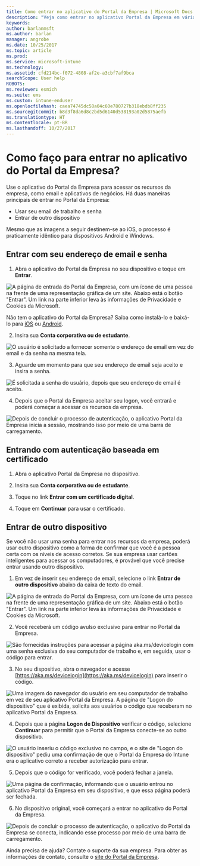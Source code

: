 ```yaml
---
title: Como entrar no aplicativo do Portal da Empresa | Microsoft Docs
description: "Veja como entrar no aplicativo Portal da Empresa em várias plataformas."
keywords: 
author: barlanmsft
ms.author: barlan
manager: angrobe
ms.date: 10/25/2017
ms.topic: article
ms.prod: 
ms.service: microsoft-intune
ms.technology: 
ms.assetid: cfd214bc-f072-4808-af2e-a3cbf7af9bca
searchScope: User help
ROBOTS: 
ms.reviewer: esmich
ms.suite: ems
ms.custom: intune-enduser
ms.openlocfilehash: caea74745dc58a04c60e780727b318ebdb8ff235
ms.sourcegitcommit: b8d3f8da6d8c2bd5d6140d538193a02d5875aefb
ms.translationtype: HT
ms.contentlocale: pt-BR
ms.lasthandoff: 10/27/2017
---
```

# <a name="how-do-i-sign-in-to-the-company-portal-app---user-story-1132123--"></a>Como faço para entrar no aplicativo do Portal da Empresa? <!--User Story 1132123-->

Use o aplicativo do Portal da Empresa para acessar os recursos da empresa, como email e aplicativos de negócios. Há duas maneiras principais de entrar no Portal da Empresa:

* Usar seu email de trabalho e senha
* Entrar de outro dispositivo

Mesmo que as imagens a seguir destinem-se ao iOS, o processo é praticamente idêntico para dispositivos Android e Windows.

## <a name="signing-in-with-your-email-address-and-password"></a>Entrar com seu endereço de email e senha

1. Abra o aplicativo do Portal da Empresa no seu dispositivo e toque em **Entrar**.

  ![A página de entrada do Portal da Empresa, com um ícone de uma pessoa na frente de uma representação gráfica de um site. Abaixo está o botão "Entrar". Um link na parte inferior leva às informações de Privacidade e Cookies da Microsoft.](/intune/media/cp_ios_aad_signin_after_1704_001.png)

  Não tem o aplicativo do Portal da Empresa? Saiba como instalá-lo e baixá-lo para [iOS](install-and-sign-in-to-the-intune-company-portal-app-ios.md) ou [Android](install-the-company-portal-app-android.md).

2. Insira sua **Conta corporativa ou de estudante**.

  ![O usuário é solicitado a fornecer somente o endereço de email em vez do email e da senha na mesma tela.](/intune/media/cp_ios_aad_signin_after_1704_002.png)

3. Aguarde um momento para que seu endereço de email seja aceito e insira a senha.

  ![É solicitada a senha do usuário, depois que seu endereço de email é aceito.](/intune/media/cp_ios_aad_signin_after_1704_003.png)

4. Depois que o Portal da Empresa aceitar seu logon, você entrará e poderá começar a acessar os recursos da empresa.   

  ![Depois de concluir o processo de autenticação, o aplicativo Portal da Empresa inicia a sessão, mostrando isso por meio de uma barra de carregamento.](/intune/media/cp_ios_aad_signin_from_another_device_after_1704_007.png)

## <a name="signing-in-with-certificate-based-authentication"></a>Entrando com autenticação baseada em certificado

1.  Abra o aplicativo Portal da Empresa no dispositivo.

2.  Insira sua **Conta corporativa ou de estudante**.

3.  Toque no link **Entrar com um certificado digital**.

4.  Toque em **Continuar** para usar o certificado.

## <a name="signing-in-from-another-device"></a>Entrar de outro dispositivo

Se você não usar uma senha para entrar nos recursos da empresa, poderá usar outro dispositivo como a forma de confirmar que você é a pessoa certa com os níveis de acesso corretos. Se sua empresa usar cartões inteligentes para acessar os computadores, é provável que você precise entrar usando outro dispositivo.

1. Em vez de inserir seu endereço de email, selecione o link **Entrar de outro dispositivo** abaixo da caixa de texto do email.

  ![A página de entrada do Portal da Empresa, com um ícone de uma pessoa na frente de uma representação gráfica de um site. Abaixo está o botão "Entrar". Um link na parte inferior leva às informações de Privacidade e Cookies da Microsoft.](/intune/media/cp_ios_aad_signin_from_another_device_after_1704_001.png)

2. Você receberá um código avulso exclusivo para entrar no Portal da Empresa.

  ![São fornecidas instruções para acessar a página aka.ms/devicelogin com uma senha exclusiva do seu computador de trabalho e, em seguida, usar o código para entrar.](/intune/media/cp_ios_aad_signin_from_another_device_after_1704_003.png)

3. No seu dispositivo, abra o navegador e acesse [https://aka.ms/devicelogin](https://aka.ms/devicelogin) para inserir o código.

  ![Uma imagem do navegador do usuário em seu computador de trabalho em vez de seu aplicativo Portal da Empresa. A página de "Logon do dispositivo" que é exibida, solicita aos usuários o código que receberam no aplicativo Portal da Empresa.](/intune/media/cp_ios_aad_signin_from_another_device_after_1704_004.png)

4. Depois que a página **Logon de Dispositivo** verificar o código, selecione __Continuar__ para permitir que o Portal da Empresa conecte-se ao outro dispositivo.

  ![O usuário inseriu o código exclusivo no campo, e o site de "Logon do dispositivo" pediu uma confirmação de que o Portal da Empresa do Intune era o aplicativo correto a receber autorização para entrar.](/intune/media/cp_ios_aad_signin_from_another_device_after_1704_005.png)

5. Depois que o código for verificado, você poderá fechar a janela.

  ![Uma página de confirmação, informando que o usuário entrou no aplicativo Portal da Empresa em seu dispositivo, e que essa página poderá ser fechada.](/intune/media/cp_ios_aad_signin_from_another_device_after_1704_006.png)

6. No dispositivo original, você começará a entrar no aplicativo do Portal da Empresa.

  ![Depois de concluir o processo de autenticação, o aplicativo do Portal da Empresa se conecta, indicando esse processo por meio de uma barra de carregamento.](/intune/media/cp_ios_aad_signin_from_another_device_after_1704_007.png)

Ainda precisa de ajuda? Contate o suporte da sua empresa. Para obter as informações de contato, consulte o [site do Portal da Empresa](https://portal.manage.microsoft.com).
